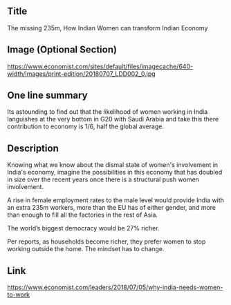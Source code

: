 ## Title
The missing 235m, How Indian Women can transform Indian Economy

## Image (Optional Section)
https://www.economist.com/sites/default/files/imagecache/640-width/images/print-edition/20180707_LDD002_0.jpg

## One line summary
Its astounding to find out that the likelihood of women working in India languishes at the very bottom in G20 with Saudi Arabia and take this there contribution to economy is 1/6, half the global average.

## Description
Knowing what we know about the dismal state of women's involvement in India's economy, imagine the possibilities in this economy that has doubled in size over the recent years once there is a structural push women involvement.

A rise in female employment rates to the male level would provide India with an extra 235m workers, more than the EU has of either gender, and more than enough to fill all the factories in the rest of Asia.

The world’s biggest democracy would be 27% richer.

Per reports, as households become richer, they prefer women to stop working outside the home. The mindset has to change.

## Link
https://www.economist.com/leaders/2018/07/05/why-india-needs-women-to-work
